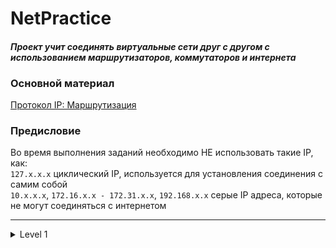 # NetPractice
#### <i>Проект учит соединять виртуальные сети друг с другом с использованием маршрутизаторов, коммутаторов и интернета</i>

### Основной материал
[Протокол IP: Маршрутизация](https://www.youtube.com/watch?v=kZqqk1tixfk&t=505s)
### Предисловие
Во время выполнения заданий необходимо НЕ использовать такие IP, как:<br/>
`127.x.x.x` циклический IP, используется для установления соединения с самим собой<br/>
`10.x.x.x`, `172.16.x.x - 172.31.x.x`, `192.168.x.x` серые IP адреса, которые не могут соединяться с интернетом

---

<details>
  <summary>Level 1</summary>
  <img src="https://github.com/divinepet/NetPractice/blob/main/img/level1.png" alt="level1"></img>
  <summary>Level 2</summary>
  <img src="https://github.com/divinepet/NetPractice/blob/main/img/level2.png" alt="level1"></img>
  <summary>Level 3</summary>
   <img src="https://github.com/divinepet/NetPractice/blob/main/img/level3.png" alt="level1"></img>
</details>

